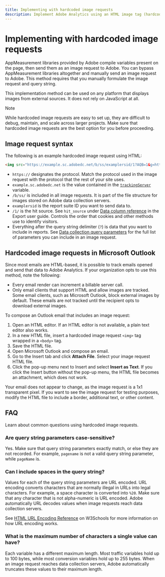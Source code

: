 ```yaml
---
title: Implementing with hardcoded image requests
description: Implement Adobe Analytics using an HTML image tag (hardcoded image request)
---
```


# Implementing with hardcoded image requests

AppMeasurement libraries provided by Adobe compile variables present on the page, then send them as an image request to Adobe. You can bypass AppMeasurement libraries altogether and manually send an image request to Adobe. This method requires that you manually formulate the image request and query string.

This implementation method can be used on any platform that displays images from external sources. It does not rely on JavaScript at all.

>[!NOTE]
>
>While hardcoded image requests are easy to set up, they are difficult to debug, maintain, and scale across larger projects. Make sure that hardcoded image requests are the best option for you before proceeding.

## Image request syntax

The following is an example hardcoded image request using HTML:

```html
<img src="https://example.sc.adobedc.net/b/ss/examplersid/1?AQB=1&g=http%3A%2F%2Fexample.com&pageName=Example%20hardcoded%20hit&v1=Example%20value&AQE=1"/>
```

* `https://` designates the protocol. Match the protocol used in the image request with the protocol that the rest of your site uses.
* `example.sc.adobedc.net` is the value contained in the [`trackingServer`](/help/implement/vars/config-vars/trackingserver.md) variable.
* `/b/ss/` is included in all image requests. It is part of the file structure for images stored on Adobe data collection servers.
* `examplersid` is the report suite ID you want to send data to.
* `/1/` is the hit source. See `hit_source` under [Data column reference](../../export/analytics-data-feed/c-df-contents/datafeeds-reference.md) in the Export user guide. Controls the order that cookies and other methods use to identify visitors.
* Everything after the query string delimiter (`?`) is data that you want to include in reports. See [Data collection query parameters](../validate/query-parameters.md) for the full list of parameters you can include in an image request.

## Hardcoded image requests in Microsoft Outlook

Since most emails are HTML-based, it is possible to track emails opened and send that data to Adobe Analytics. If your organization opts to use this method, note the following:

* Every email render can increment a billable server call.
* Only email clients that support HTML and allow images are tracked. Some email clients, such as Microsoft Outlook, block external images by default. These emails are not tracked until the recipient opts to download external images.

To compose an Outlook email that includes an image request:

1. Open an HTML editor. If an HTML editor is not available, a plain text editor also works.
2. In a new HTML file, insert a hardcoded image request `<img>` tag wrapped in a `<body>` tag.
3. Save the HTML file.
4. Open Microsoft Outlook and compose an email.
5. Go to the Insert tab and click **Attach File**. Select your image request HTML file.
6. Click the pop-up menu next to Insert and select **Insert as Text**. If you click the Insert button without the pop-up menu, the HTML file becomes an attachment, which does not work.

Your email does not appear to change, as the image request is a 1x1 transparent pixel. If you want to see the image request for testing purposes, modify the HTML file to include a border, additional text, or other content.

## FAQ

Learn about common questions using hardcoded image requests.

### Are query string parameters case-sensitive?

Yes. Make sure that query string parameters exactly match, or else they are not recorded. For example, `pagename` is not a valid query string parameter, while `pageName` is.

### Can I include spaces in the query string?

Values for each of the query string parameters are URL encoded. URL encoding converts characters that are normally illegal in URLs into legal characters. For example, a space character is converted into `%20`. Make sure that any character that is not alpha-numeric is URL encoded. Adobe automatically URL decodes values when image requests reach data collection servers.

See [HTML URL Encoding Reference](https://www.w3schools.com/tags/ref_urlencode.asp) on W3Schools for more information on how URL encoding works.

### What is the maximum number of characters a single value can have?

Each variable has a different maximum length. Most traffic variables hold up to 100 bytes, while most conversion variables hold up to 255 bytes. When an image request reaches data collection servers, Adobe automatically truncates these values to their maximum length.
